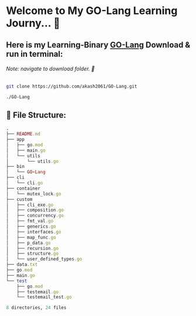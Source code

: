 
# Welcome to My GO-Lang Learning Journy... 🚀

## Here is my Learning-Binary [GO-Lang](https://github.com/akash2061/GO-Lang/raw/master/bin/GO-Lang) Download & run in terminal:

###### Note: navigate to download folder. 📂 

```bash
git clone https://github.com/akash2061/GO-Lang.git
```

```css
./GO-Lang
```

## 🌲 File Structure:
```ruby
.
├── README.md
├── app
│   ├── go.mod
│   ├── main.go
│   └── utils
│       └── utils.go
├── bin
│   └── GO-Lang
├── cli
│   └── cli.go
├── container
│   └── mutex_lock.go
├── custom
│   ├── cli_exe.go
│   ├── composition.go
│   ├── concurrency.go
│   ├── fmt_val.go
│   ├── generics.go
│   ├── interfaces.go
│   ├── map_func.go
│   ├── p_data.go
│   ├── recursion.go
│   ├── structure.go
│   └── user_defined_types.go
├── data.txt
├── go.mod
├── main.go
└── test
    ├── go.mod
    ├── testemail.go
    └── testemail_test.go

8 directories, 24 files
```
